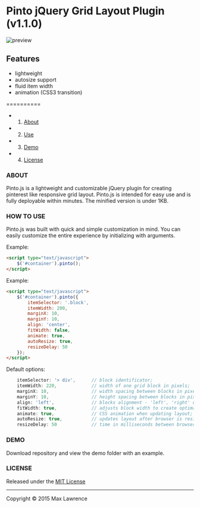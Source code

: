 # Pinto jQuery Grid Layout Plugin (v1.1.0)

![preview](https://raw.github.com/maxlawrence/pinto/master/screenshot.png)

## Features
* lightweight
* autosize support
* fluid item width
* animation (CSS3 transition)

==========

* 1. [About](#about)
* 2. [Use](#how-to-use)
* 3. [Demo](#demo)
* 4. [License](#license)

### ABOUT

Pinto.js is a lightweight and customizable jQuery plugin for creating pinterest like responsive grid layout.
Pinto.js is intended for easy use and is fully deployable within minutes. The minified version is under 1KB.

### HOW TO USE

Pinto.js was built with quick and simple customization in mind. You can easily customize the entire experience by initializing with arguments. 

Example:
```html
<script type="text/javascript">
    $('#container').pinto();
</script>
```

Example:
```html
<script type="text/javascript">
    $('#container').pinto({
        itemSelector: '.block',
        itemWidth: 200,			
        marginX: 10,				
        marginY: 10, 				
        align: 'center',			    
        fitWidth: false,			    
        animate: true,				 
        autoResize: true,			
        resizeDelay: 50
    });
</script>
```

Default options:

```JavaScript
    itemSelector: '> div',		// block identificator;
    itemWidth: 220,				// width of one grid block in pixels;
	marginX: 10,				// width spacing between blocks in pixels;
    marginY: 10, 				// height spacing between blocks in pixels;
	align: 'left',			    // blocks alignment - 'left', 'right' or 'center';
	fitWidth: true,			    // adjusts block width to create optimal layout based on container size;
	animate: true,				// CSS animation when updating layout; 
	autoResize: true,			// updates layout after browser is resized;
	resizeDelay: 50				// time in milliseconds between browser resize and layout update;
```

### DEMO

Download repository and view the demo folder with an example.


### LICENSE

Released under the [MIT License](http://www.opensource.org/licenses/mit-license.php)

* * *

Copyright :copyright: 2015 Max Lawrence